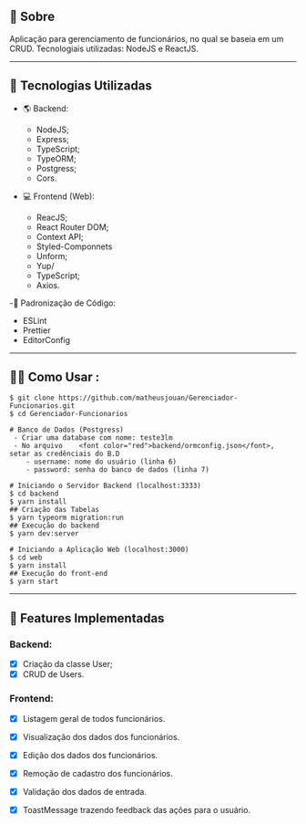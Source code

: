 ## 📔 Sobre

Aplicação para gerenciamento de funcionários, no qual se baseia em um CRUD. Tecnologiais utilizadas: NodeJS e ReactJS.

---

## :rocket: Tecnologias Utilizadas

- 🌎 Backend:
  - NodeJS;
  - Express;
  - TypeScript;
  - TypeORM;
  - Postgress;
  - Cors.
  
- 💻 Frontend (Web):
  - ReacJS;
  - React Router DOM;
  - Context API;
  - Styled-Componnets
  - Unform;
  - Yup/
  - TypeScript;
  - Axios.
  
 -📔 Padronização de Código:
  - ESLint
  - Prettier
  - EditorConfig
  
  ---
  
## 👨‍💻️ Como Usar  :

```shell
$ git clone https://github.com/matheusjouan/Gerenciador-Funcionarios.git
$ cd Gerenciador-Funcionarios

# Banco de Dados (Postgress)
 - Criar uma database com nome: teste3lm
 - No arquivo    <font color="red">backend/ormconfig.json</font>, setar as credênciais do B.D
    - username: nome do usuário (linha 6)
    - password: senha do banco de dados (linha 7)

# Iniciando o Servidor Backend (localhost:3333)
$ cd backend
$ yarn install
## Criação das Tabelas
$ yarn typeorm migration:run
## Execução do backend
$ yarn dev:server

# Iniciando a Aplicação Web (localhost:3000)
$ cd web
$ yarn install
## Execução do front-end
$ yarn start
```
---

## :hammer: Features Implementadas

### Backend:

  - [x] Criação da classe User;
  - [x] CRUD de Users.

### Frontend:
  - [x] Listagem geral de todos funcionários.
  - [x] Visualização dos dados dos funcionários.
  - [x] Edição dos dados dos funcionários.
  - [x] Remoção de cadastro dos funcionários.
  - [x] Validação dos dados de entrada.
  - [x] ToastMessage trazendo feedback das ações para o usuário.

  
